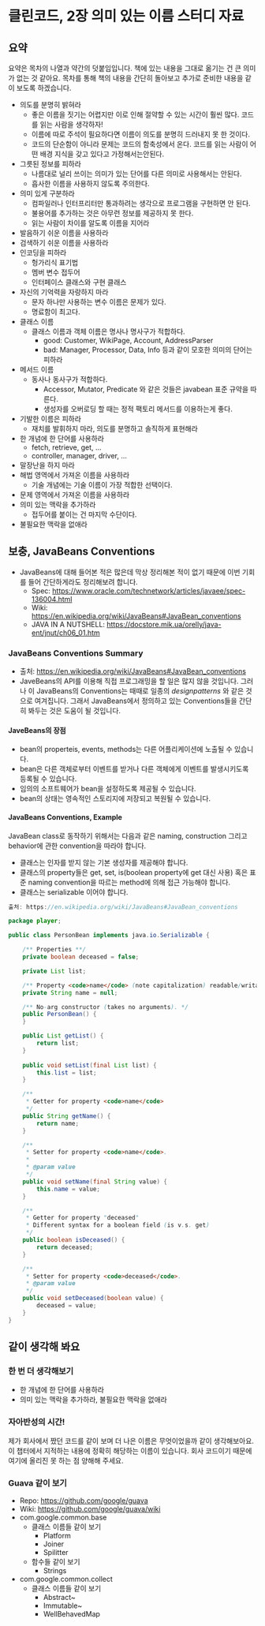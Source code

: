 # 클린코드, 2장 의미 있는 이름 스터디 자료

## 요약
요약은 목차의 나열과 약간의 덧붙임입니다. 책에 있는 내용을 그대로 옮기는 건 큰 의미가 없는 것 같아요. 목차를 통해 책의 내용을 간단히 돌아보고 추가로 준비한 내용을 같이 보도록 하겠습니다.

- 의도를 분명히 밝혀라
    - 좋은 이름을 짓기는 어렵지만 이로 인해 절약할 수 있는 시간이 훨씬 많다. 코드를 읽는 사람을 생각하자!
    - 이름에 따로 주석이 필요하다면 이름이 의도를 분명히 드러내지 못 한 것이다.
    - 코드의 단순함이 아니라 문제는 코드의 함축성에서 온다. 코드를 읽는 사람이 어떤 배경 지식을 갖고 있다고 가정해서는안된다.
- 그릇된 정보를 피하라
    - 나름대로 널리 쓰이는 의미가 있는 단어를 다른 의미로 사용해서는 안된다.
    - 흡사한 이름을 사용하지 않도록 주의한다.
- 의미 있게 구분하라
    - 컴파일러나 인터프리터만 통과하려는 생각으로 프로그램을 구현하면 안 된다.
    - 불용어를 추가하는 것은 아무런 정보를 제공하지 못 한다.
    - 읽는 사람이 차이를 알도록 이름을 지어라
- 발음하기 쉬운 이름을 사용하라
- 검색하기 쉬운 이름을 사용하라
- 인코딩을 피하라
    - 헝가리식 표기법
    - 멤버 변수 접두어
    - 인터페이스 클래스와 구현 클래스
- 자신의 기억력을 자랑하지 마라
    - 문자 하나만 사용하는 변수 이름은 문제가 있다.
    - 명료함이 최고다.
- 클래스 이름
    - 클래스 이름과 객체 이름은 명사나 명사구가 적합하다.
        - good: Customer, WikiPage, Account, AddressParser
        - bad: Manager, Processor, Data, Info 등과 같이 모호한 의미의 단어는 피하라
- 메서드 이름
    - 동사나 동사구가 적합하다.
        - Accessor, Mutator, Predicate 와 같은 것들은 javabean 표준 규약을 따른다.  
        - 생성자를 오버로딩 할 때는 정적 팩토리 메서드를 이용하는게 좋다.
- 기발한 이름은 피하라
    - 재치를 발휘하지 마라, 의도를 분명하고 솔직하게 표현해라
- 한 개념에 한 단어를 사용하라
    - fetch, retrieve, get, ...
    - controller, manager, driver, ...
- 말장난을 하지 마라
- 해법 영역에서 가져온 이름을 사용하라
    - 기술 개념에는 기술 이름이 가장 적합한 선택이다.
- 문제 영역에서 가져온 이름을 사용하라
- 의미 있는 맥락을 추가하라
    - 접두어를 붙이는 건 마지막 수단이다.
- 불필요한 맥락을 없애라

## 보충, JavaBeans Conventions
- JavaBeans에 대해 들어본 적은 많은데 막상 정리해본 적이 없기 때문에 이번 기회를 들어 간단하게라도 정리해보려 합니다.
    - Spec: https://www.oracle.com/technetwork/articles/javaee/spec-136004.html
    - Wiki: https://en.wikipedia.org/wiki/JavaBeans#JavaBean_conventions
    - JAVA IN A NUTSHELL: https://docstore.mik.ua/orelly/java-ent/jnut/ch06_01.htm

### JavaBeans Conventions Summary
- 출처: https://en.wikipedia.org/wiki/JavaBeans#JavaBean_conventions
- JaveBeans의 API를 이용해 직접 프로그래밍을 할 일은 많지 않을 것입니다. 그러나 이 JavaBeans의 Conventions는 때때로 일종의 *designpatterns* 와 같은 것으로 여겨집니다. 그래서 JavaBeans에서 정의하고 있는 Conventions들을 간단히 봐두는 것은 도움이 될 것입니다.

#### JaveBeans의 장점
- bean의 properteis, events, methods는 다른 어플리케이션에 노출될 수 있습니다.
- bean은 다른 객체로부터 이벤트를 받거나 다른 객체에게 이벤트를 발생시키도록 등록될 수 있습니다.
- 임의의 소프트웨어가 bean을 설정하도록 제공될 수 있습니다.
- bean의 상태는 영속적인 스토리지에 저장되고 복원될 수 있습니다. 

#### JavaBeans Conventions, Example
JavaBean class로 동작하기 위해서는 다음과 같은 naming, construction 그리고 behavior에 관한 convention을 따라야 합니다.
- 클래스는 인자를 받지 않는 기본 생성자를 제공해야 합니다. 
- 클래스의 property들은 get, set, is(boolean property에 get 대신 사용) 혹은 표준 naming convention을 따르는 method에 의해 접근 가능해야 합니다.
- 클래스는 serializable 이어야 합니다.
```Java
출처: https://en.wikipedia.org/wiki/JavaBeans#JavaBean_conventions

package player;

public class PersonBean implements java.io.Serializable {

    /** Properties **/
    private boolean deceased = false;

    private List list;

    /** Property <code>name</code> (note capitalization) readable/writable. */
    private String name = null;

    /** No-arg constructor (takes no arguments). */
    public PersonBean() {
    }

    public List getList() {
        return list;
    }
	
    public void setList(final List list) {
        this.list = list;
    }

    /**
     * Getter for property <code>name</code>
     */
    public String getName() {
        return name;
    }

    /**
     * Setter for property <code>name</code>.
     *
     * @param value
     */
    public void setName(final String value) {
        this.name = value;
    }

    /**
     * Getter for property "deceased"
     * Different syntax for a boolean field (is v.s. get)
     */
    public boolean isDeceased() {
        return deceased;
    }

    /**
     * Setter for property <code>deceased</code>.
     * @param value
     */
    public void setDeceased(boolean value) {
        deceased = value;
    }
}
```


## 같이 생각해 봐요
### 한 번 더 생각해보기
- 한 개념에 한 단어를 사용하라
- 의미 있는 맥락을 추가하라, 불필요한 맥락을 없애라 
### 자아반성의 시간!
제가 회사에서 짰던 코드를 같이 보며 더 나은 이름은 무엇이었을까 같이 생각해보아요. 이 챕터에서 지적하는 내용에 정확히 해당하는 이름이 있습니다. 회사 코드이기 때문에 여기에 올리진 못 하는 점 양해해 주세요.
### Guava 같이 보기
- Repo: https://github.com/google/guava
- Wiki: https://github.com/google/guava/wiki
- com.google.common.base
    - 클래스 이름들 같이 보기
        - Platform
        - Joiner
        - Spilitter
    - 함수들 같이 보기
        - Strings   
- com.google.common.collect
    - 클래스 이름들 같이 보기  
        - Abstract~ 
        - Immutable~ 
        - WellBehavedMap
